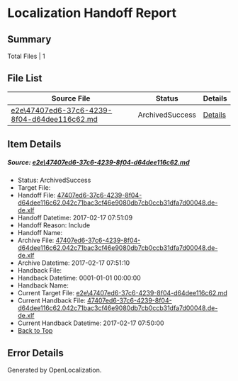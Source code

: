 # <a name='report-top'></a> Localization Handoff Report

## Summary
 Total Files | 1

## File List
 Source File | Status | Details 
 ----------- | ------ | ------- 
 [e2e\47407ed6-37c6-4239-8f04-d64dee116c62.md](https://github.com/OpenLocalizationTestOrg/ol-test0/blob/5705e66fcf870b4a46682795b0b6719418c7c935/e2e/47407ed6-37c6-4239-8f04-d64dee116c62.md) | ArchivedSuccess | [Details](#5df08e0baa9bd40c115b793d77f31ac00cc944f72)

## Item Details
##### <a name='5df08e0baa9bd40c115b793d77f31ac00cc944f72'></a> Source: [e2e\47407ed6-37c6-4239-8f04-d64dee116c62.md](https://github.com/OpenLocalizationTestOrg/ol-test0/blob/5705e66fcf870b4a46682795b0b6719418c7c935/e2e/47407ed6-37c6-4239-8f04-d64dee116c62.md)
* Status: ArchivedSuccess
* Target File: 
* Handoff File: [47407ed6-37c6-4239-8f04-d64dee116c62.042c71bac3cf46e9080db7cb0ccb31dfa7d00048.de-de.xlf](https://github.com/OpenLocalizationTestOrg/ol-test0-handoff/blob/1f6e6fcf86e31627ba874345e59385b9ffaa1b5c/ol-handoff/OpenLocalizationTestOrg/ol-test0-dede/xinjiang/ht/47407ed6-37c6-4239-8f04-d64dee116c62.042c71bac3cf46e9080db7cb0ccb31dfa7d00048.de-de.xlf)
* Handoff Datetime: 2017-02-17 07:51:09
* Handoff Reason: Include
* Handoff Name: 
* Archive File: [47407ed6-37c6-4239-8f04-d64dee116c62.042c71bac3cf46e9080db7cb0ccb31dfa7d00048.de-de.xlf](https://github.com/OpenLocalizationTestOrg/ol-test0-handoff/blob/98ddb515666d4b75b92ebe56086600cda4c0168c/ol-archive/OpenLocalizationTestOrg/ol-test0-dede/xinjiang/ht/47407ed6-37c6-4239-8f04-d64dee116c62.042c71bac3cf46e9080db7cb0ccb31dfa7d00048.de-de.xlf)
* Archive Datetime: 2017-02-17 07:51:10
* Handback File: 
* Handback Datetime: 0001-01-01 00:00:00
* Handback Name: 
* Current Target File: [e2e\47407ed6-37c6-4239-8f04-d64dee116c62.md](https://github.com/OpenLocalizationTestOrg/ol-test0-dede/blob/3c6dea1f60ea111fe50ac3b01dead2bbd5d6a6d0/e2e/47407ed6-37c6-4239-8f04-d64dee116c62.md)
* Current Handback File: [47407ed6-37c6-4239-8f04-d64dee116c62.042c71bac3cf46e9080db7cb0ccb31dfa7d00048.de-de.xlf](https://github.com/OpenLocalizationTestOrg/ol-test0-handback/blob/4c2322a821ea527d1465ab01b5fa44331a6190f9/ol-handback/OpenLocalizationTestOrg/ol-test0-dede/xinjiang/ht/47407ed6-37c6-4239-8f04-d64dee116c62.042c71bac3cf46e9080db7cb0ccb31dfa7d00048.de-de.xlf)
* Current Handback Datetime: 2017-02-17 07:50:00
* [Back to Top](#report-top)


## Error Details

Generated by OpenLocalization.
